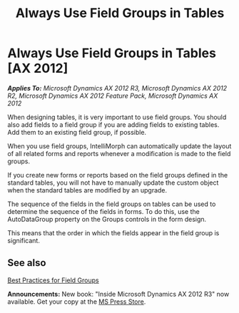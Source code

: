 ﻿---
title: Always Use Field Groups in Tables
TOCTitle: Always Use Field Groups in Tables
ms:assetid: 739d7bc6-5f27-4018-b82d-b604cdffd1f9
ms:mtpsurl: https://msdn.microsoft.com/en-us/library/Aa641676(v=AX.60)
ms:contentKeyID: 35245911
ms.date: 05/18/2015
mtps_version: v=AX.60
---

# Always Use Field Groups in Tables [AX 2012]


_**Applies To:** Microsoft Dynamics AX 2012 R3, Microsoft Dynamics AX 2012 R2, Microsoft Dynamics AX 2012 Feature Pack, Microsoft Dynamics AX 2012_

When designing tables, it is very important to use field groups. You should also add fields to a field group if you are adding fields to existing tables. Add them to an existing field group, if possible.

When you use field groups, IntelliMorph can automatically update the layout of all related forms and reports whenever a modification is made to the field groups.

If you create new forms or reports based on the field groups defined in the standard tables, you will not have to manually update the custom object when the standard tables are modified by an upgrade.

The sequence of the fields in the field groups on tables can be used to determine the sequence of the fields in forms. To do this, use the AutoDataGroup property on the Groups controls in the form design.

This means that the order in which the fields appear in the field group is significant.

## See also

[Best Practices for Field Groups](best-practices-for-field-groups.md)

  
**Announcements:** New book: "Inside Microsoft Dynamics AX 2012 R3" now available. Get your copy at the [MS Press Store](https://www.microsoftpressstore.com/store/inside-microsoft-dynamics-ax-2012-r3-9780735685109).

